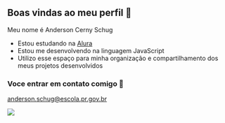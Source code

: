 ## Boas vindas ao meu perfil 💙

Meu nome é Anderson Cerny Schug

- Estou estudando na [Alura](https://www.alura.com.br)
- Estou me desenvolvendo na linguagem JavaScript
- Utilizo esse espaço para minha organização e compartilhamento dos meus projetos desenvolvidos

### Voce entrar em contato comigo 📧

anderson.schug@escola.pr.gov.br

![](https://media.tenor.com/TM0Xkja0docAAAAi/cr7-si.gif)
